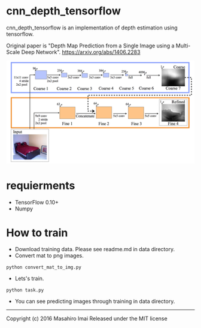 # cnn_depth_tensorflow
cnn_depth_tensorflow is an implementation of depth estimation using tensorflow.

Original paper is "Depth Map Prediction from a Single Image using a Multi-Scale Deep Network".
https://arxiv.org/abs/1406.2283

![network](images/network.png)

# requierments
- TensorFlow 0.10+
- Numpy

# How to train
- Download training data. Please see readme.md in data directory.
- Convert mat to png images.
```
python convert_mat_to_img.py
```

- Lets's train.
```
python task.py
```

- You can see predicting images through training in data directory.

---

Copyright (c) 2016 Masahiro Imai
Released under the MIT license
